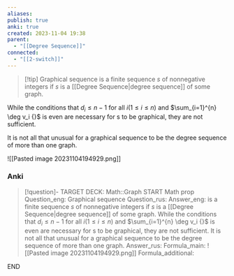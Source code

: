 ```yaml
---
aliases: 
publish: true
anki: true
created: 2023-11-04 19:38
parent:
  - "[[Degree Sequence]]"
connected:
  - "[[2-switch]]"
---
```


> [!tip] Graphical sequence
is a finite sequence $s {}$ of nonnegative integers
if $s$ is a [[Degree Sequence|degree sequence]]  of some graph.

While the conditions that $d_i ≤ n − 1 {}$ for all $i (1 ≤ i ≤ n)$ and $\sum_{i=1}^{n} \deg v_i {}$ is even are necessary for s to be graphical, they are not sufficient.

It is not all that unusual for a graphical sequence to be the degree sequence of more than one graph.

![[Pasted image 20231104194929.png]]


### Anki
> [!question]-
TARGET DECK: Math::Graph
START
Math prop
Question_eng: Graphical sequence
Question_rus: 
Answer_eng: is a finite sequence $s {}$ of nonnegative integers
if $s$ is a [[Degree Sequence|degree sequence]]  of some graph.
While the conditions that $d_i ≤ n − 1 {}$ for all $i (1 ≤ i ≤ n)$ and $\sum_{i=1}^{n} \deg v_i {}$ is even are necessary for s to be graphical, they are not sufficient.
It is not all that unusual for a graphical sequence to be the degree sequence of more than one graph.
Answer_rus: 
Formula_main: ![[Pasted image 20231104194929.png]]
Formula_additional:
<!--ID: 1699132057004-->
END





